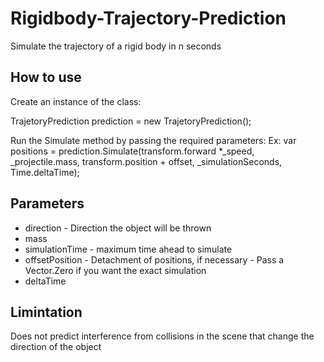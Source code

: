 # Rigidbody-Trajectory-Prediction
Simulate the trajectory of a rigid body in n seconds
## How to use
Create an instance of the class:

TrajetoryPrediction prediction = new TrajetoryPrediction();

Run the Simulate method by passing the required parameters:
Ex:
var positions = prediction.Simulate(transform.forward *_speed, _projectile.mass, transform.position + offset, _simulationSeconds, Time.deltaTime);

## Parameters

- direction - Direction the object will be thrown
- mass
- simulationTime - maximum time ahead to simulate
- offsetPosition - Detachment of positions, if necessary - 
  Pass a Vector.Zero if you want the exact simulation
- deltaTime

## Limintation
Does not predict interference from collisions in the scene that change the direction of the object
